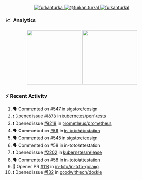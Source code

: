 <p align="center">
  <a href="https://linkedin.com/in/furkanturkal" target="blank">
    <img src="https://img.shields.io/badge/linkedin-%230077B5.svg?&style=for-the-badge&logo=linkedin&logoColor=white" alt="furkanturkal" />
  </a>
  <a href="https://medium.com/@furkan.turkal" target="blank">
    <img src="https://img.shields.io/badge/medium-%2312100E.svg?&style=for-the-badge&logo=medium&logoColor=white" alt="@furkan.turkal" />
  </a>
  <a href="https://twitter.com/furkanturkaI" target="blank">
    <img src="https://img.shields.io/badge/Twitter-1DA1F2?style=for-the-badge&logo=twitter&logoColor=white" alt="furkanturkaI" />
  </a>
</p>

### 📈 &nbsp;Analytics

<p align="center">
  <a href="https://github.com/bufgix">
    <img height="180em" src="https://github-readme-stats-eight-theta.vercel.app/api?username=Dentrax&show_icons=true&theme=algolia&include_all_commits=true&count_private=true&line_height=26"/>
    <img height="180em" src="https://github-readme-stats-eight-theta.vercel.app/api/top-langs/?username=Dentrax&layout=compact&langs_count=8&theme=algolia&line_height=26"/>
  </a>
</p>

### :zap: Recent Activity

<!--START_SECTION:activity-->
1. 🗣 Commented on [#547](https://github.com/sigstore/cosign/issues/547) in [sigstore/cosign](https://github.com/sigstore/cosign)
2. ❗️ Opened issue [#1873](https://github.com/kubernetes/perf-tests/issues/1873) in [kubernetes/perf-tests](https://github.com/kubernetes/perf-tests)
3. ❗️ Opened issue [#9218](https://github.com/prometheus/prometheus/issues/9218) in [prometheus/prometheus](https://github.com/prometheus/prometheus)
4. 🗣 Commented on [#58](https://github.com/in-toto/attestation/issues/58) in [in-toto/attestation](https://github.com/in-toto/attestation)
5. 🗣 Commented on [#545](https://github.com/sigstore/cosign/issues/545) in [sigstore/cosign](https://github.com/sigstore/cosign)
6. 🗣 Commented on [#58](https://github.com/in-toto/attestation/issues/58) in [in-toto/attestation](https://github.com/in-toto/attestation)
7. ❗️ Opened issue [#2202](https://github.com/kubernetes/release/issues/2202) in [kubernetes/release](https://github.com/kubernetes/release)
8. 🗣 Commented on [#58](https://github.com/in-toto/attestation/issues/58) in [in-toto/attestation](https://github.com/in-toto/attestation)
9. 💪 Opened PR [#118](https://github.com/in-toto/in-toto-golang/pull/118) in [in-toto/in-toto-golang](https://github.com/in-toto/in-toto-golang)
10. ❗️ Opened issue [#132](https://github.com/goodwithtech/dockle/issues/132) in [goodwithtech/dockle](https://github.com/goodwithtech/dockle)
<!--END_SECTION:activity-->
